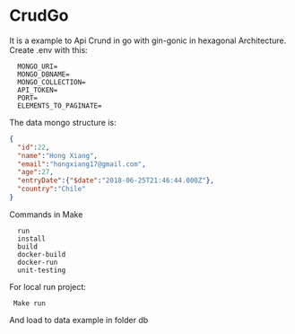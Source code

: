 # CrudGo

It is a example to Api Crund in go with gin-gonic in hexagonal Architecture. Create .env with this:
```
  MONGO_URI=
  MONGO_DBNAME=
  MONGO_COLLECTION=
  API_TOKEN=
  PORT=
  ELEMENTS_TO_PAGINATE=
```
 
The data mongo structure is:

```json
{
  "id":22,
  "name":"Hong Xiang",
  "email":"hongxiang17@gmail.com",
  "age":27,
  "entryDate":{"$date":"2018-06-25T21:46:44.000Z"},
  "country":"Chile"
}
 ```
 

Commands in Make
```
  run
  install
  build
  docker-build
  docker-run
  unit-testing
```

For local run project:
```
 Make run
```
And load to data example in folder db
 
